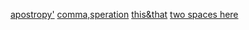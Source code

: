 [apostropy'](private/apostropy'.md)
[comma,speration](private/comma,speration.md)
[this&that](private/this&that.md)
[two spaces here](private/two%20spaces%20here.md)